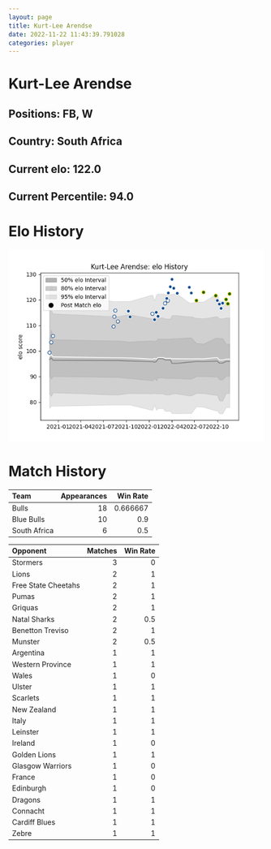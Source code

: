 ```yaml
---  
layout: page  
title: Kurt-Lee Arendse  
date: 2022-11-22 11:43:39.791028  
categories: player  
---
```

# Kurt-Lee Arendse

## Positions: FB, W

## Country: South Africa

## Current elo: 122.0

## Current Percentile: 94.0

# Elo History


![elo history](history_Kurt-LeeArendse.png)
# Match History


| Team         |   Appearances |   Win Rate |
|:-------------|--------------:|-----------:|
| Bulls        |            18 |   0.666667 |
| Blue Bulls   |            10 |   0.9      |
| South Africa |             6 |   0.5      |

| Opponent            |   Matches |   Win Rate |
|:--------------------|----------:|-----------:|
| Stormers            |         3 |        0   |
| Lions               |         2 |        1   |
| Free State Cheetahs |         2 |        1   |
| Pumas               |         2 |        1   |
| Griquas             |         2 |        1   |
| Natal Sharks        |         2 |        0.5 |
| Benetton Treviso    |         2 |        1   |
| Munster             |         2 |        0.5 |
| Argentina           |         1 |        1   |
| Western Province    |         1 |        1   |
| Wales               |         1 |        0   |
| Ulster              |         1 |        1   |
| Scarlets            |         1 |        1   |
| New Zealand         |         1 |        1   |
| Italy               |         1 |        1   |
| Leinster            |         1 |        1   |
| Ireland             |         1 |        0   |
| Golden Lions        |         1 |        1   |
| Glasgow Warriors    |         1 |        0   |
| France              |         1 |        0   |
| Edinburgh           |         1 |        0   |
| Dragons             |         1 |        1   |
| Connacht            |         1 |        1   |
| Cardiff Blues       |         1 |        1   |
| Zebre               |         1 |        1   |